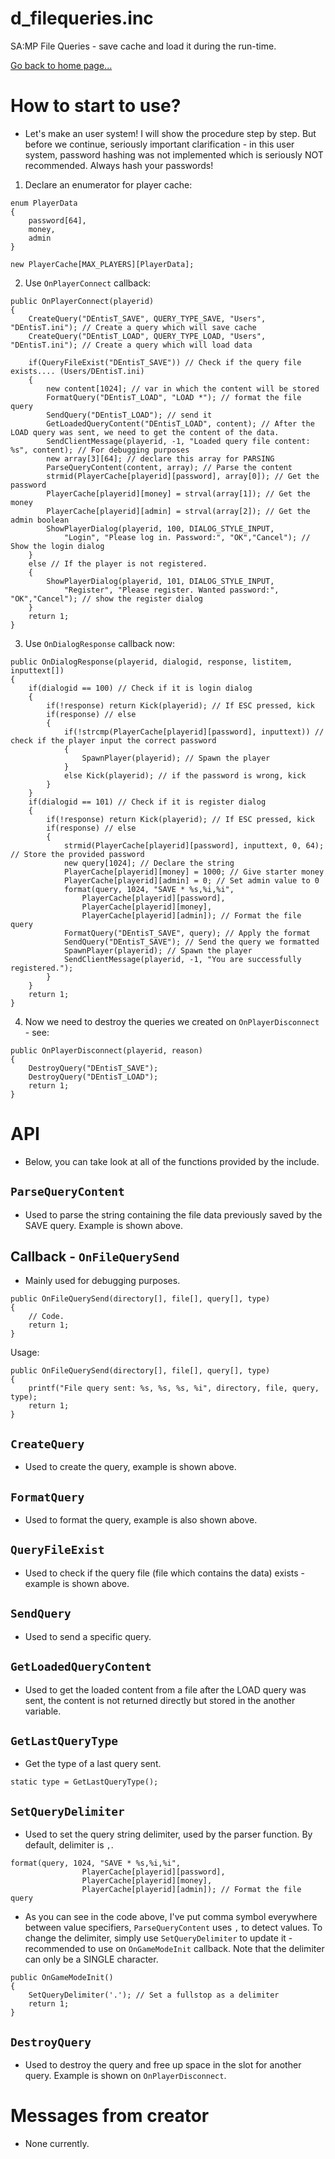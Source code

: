 # d_filequeries.inc
SA:MP File Queries - save cache and load it during the run-time.

[Go back to home page...](README.md)

# How to start to use?
- Let's make an user system! I will show the procedure step by step. But before we continue, seriously important clarification - in this user system, password hashing was not implemented which is seriously NOT recommended. Always hash your passwords!

1. Declare an enumerator for player cache:
```pawn
enum PlayerData
{
    password[64],
    money,
    admin
}

new PlayerCache[MAX_PLAYERS][PlayerData];
```
2. Use ``OnPlayerConnect`` callback:
```pawn
public OnPlayerConnect(playerid)
{
    CreateQuery("DEntisT_SAVE", QUERY_TYPE_SAVE, "Users", "DEntisT.ini"); // Create a query which will save cache
    CreateQuery("DEntisT_LOAD", QUERY_TYPE_LOAD, "Users", "DEntisT.ini"); // Create a query which will load data
    
    if(QueryFileExist("DEntisT_SAVE")) // Check if the query file exists.... (Users/DEntisT.ini)
    {
        new content[1024]; // var in which the content will be stored
        FormatQuery("DEntisT_LOAD", "LOAD *"); // format the file query
        SendQuery("DEntisT_LOAD"); // send it
        GetLoadedQueryContent("DEntisT_LOAD", content); // After the LOAD query was sent, we need to get the content of the data.
        SendClientMessage(playerid, -1, "Loaded query file content: %s", content); // For debugging purposes
        new array[3][64]; // declare this array for PARSING
        ParseQueryContent(content, array); // Parse the content
        strmid(PlayerCache[playerid][password], array[0]); // Get the password 
        PlayerCache[playerid][money] = strval(array[1]); // Get the money
        PlayerCache[playerid][admin] = strval(array[2]); // Get the admin boolean
        ShowPlayerDialog(playerid, 100, DIALOG_STYLE_INPUT, 
            "Login", "Please log in. Password:", "OK","Cancel"); // Show the login dialog
    }
    else // If the player is not registered.
    {
        ShowPlayerDialog(playerid, 101, DIALOG_STYLE_INPUT, 
            "Register", "Please register. Wanted password:", "OK","Cancel"); // show the register dialog
    }
    return 1;
}
```
3. Use ``OnDialogResponse`` callback now:
```pawn
public OnDialogResponse(playerid, dialogid, response, listitem, inputtext[])
{
    if(dialogid == 100) // Check if it is login dialog
    {
        if(!response) return Kick(playerid); // If ESC pressed, kick
        if(response) // else
        {
            if(!strcmp(PlayerCache[playerid][password], inputtext)) // check if the player input the correct password
            {
                SpawnPlayer(playerid); // Spawn the player
            }
            else Kick(playerid); // if the password is wrong, kick
        }
    }
    if(dialogid == 101) // Check if it is register dialog
    {
        if(!response) return Kick(playerid); // If ESC pressed, kick
        if(response) // else
        {
            strmid(PlayerCache[playerid][password], inputtext, 0, 64); // Store the provided password
            new query[1024]; // Declare the string
            PlayerCache[playerid][money] = 1000; // Give starter money
            PlayerCache[playerid][admin] = 0; // Set admin value to 0
            format(query, 1024, "SAVE * %s,%i,%i", 
                PlayerCache[playerid][password],
                PlayerCache[playerid][money],
                PlayerCache[playerid][admin]); // Format the file query
            FormatQuery("DEntisT_SAVE", query); // Apply the format
            SendQuery("DEntisT_SAVE"); // Send the query we formatted
            SpawnPlayer(playerid); // Spawn the player
            SendClientMessage(playerid, -1, "You are successfully registered.");
        }
    }
    return 1;
}
```
4. Now we need to destroy the queries we created on `OnPlayerDisconnect` - see:
```pawn
public OnPlayerDisconnect(playerid, reason)
{
    DestroyQuery("DEntisT_SAVE");
    DestroyQuery("DEntisT_LOAD");
    return 1;
}
```
# API
- Below, you can take look at all of the functions provided by the include.

## ``ParseQueryContent``
- Used to parse the string containing the file data previously saved by the SAVE query. Example is shown above.
## Callback - ``OnFileQuerySend``
- Mainly used for debugging purposes.
```pawn
public OnFileQuerySend(directory[], file[], query[], type) 
{
    // Code.
    return 1;
}
```
Usage:
```pawn
public OnFileQuerySend(directory[], file[], query[], type) 
{
    printf("File query sent: %s, %s, %s, %i", directory, file, query, type);
    return 1;
}
```

## ``CreateQuery``
- Used to create the query, example is shown above.

## ``FormatQuery``
- Used to format the query, example is also shown above.

## ``QueryFileExist``
- Used to check if the query file (file which contains the data) exists - example is shown above.

## ``SendQuery``
- Used to send a specific query.

## ``GetLoadedQueryContent``
- Used to get the loaded content from a file after the LOAD query was sent, the content is not returned directly but stored in the another variable.

## ``GetLastQueryType``
- Get the type of a last query sent.

```pawn
static type = GetLastQueryType();
```
## ``SetQueryDelimiter``
- Used to set the query string delimiter, used by the parser function. By default, delimiter is `,`.
```pawn
format(query, 1024, "SAVE * %s,%i,%i", 
                PlayerCache[playerid][password],
                PlayerCache[playerid][money],
                PlayerCache[playerid][admin]); // Format the file query
```
- As you can see in the code above, I've put comma symbol everywhere between value specifiers, ``ParseQueryContent`` uses `,` to detect values.
To change the delimiter, simply use ``SetQueryDelimiter`` to update it - recommended to use on ``OnGameModeInit`` callback. Note that the delimiter can only be a SINGLE character.
```pawn
public OnGameModeInit()
{
    SetQueryDelimiter('.'); // Set a fullstop as a delimiter
    return 1;
}
```
## `DestroyQuery`
- Used to destroy the query and free up space in the slot for another query. Example is shown on ``OnPlayerDisconnect``.
# Messages from creator
- None currently.
